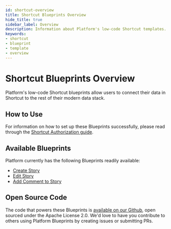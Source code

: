 ```yaml
---
id: shortcut-overview
title: Shortcut Blueprints Overview
hide_title: true
sidebar_label: Overview
description: Information about Platform's low-code Shortcut templates.
keywords:
- shortcut
- blueprint
- template
- overview
---
```


# Shortcut Blueprints Overview

Platform's low-code Shortcut blueprints allow users to connect their data in Shortcut to the rest of their modern data stack.


## How to Use
For information on how to set up these Blueprints successfully, please read through the [Shortcut Authorization guide](shortcut-authorization.md).


## Available Blueprints
Platform currently has the following Blueprints readily available: 
- [Create Story](shortcut-create-story.md)
- [Edit Story](shortcut-edit-story.md)
- [Add Comment to Story](shortcut-add-comment.md)

## Open Source Code
The code that powers these Blueprints is [available on our Github](https://github.com/shipyardapp/shipyard-blueprints/tree/main/shipyard_blueprints/shortcut), open sourced under the Apache License 2.0. We'd love to have you contribute to others using Platform Blueprints by creating issues or submitting PRs.
